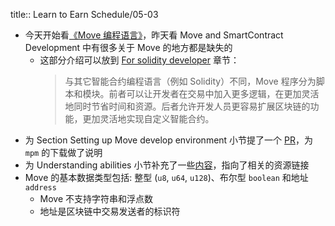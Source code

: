 title:: Learn to Earn Schedule/05-03

- 今天开始看[《Move 编程语言》](https://move-book.com/cn/index.html#move-%E7%BC%96%E7%A8%8B%E8%AF%AD%E8%A8%80)，昨天看 Move and SmartContract Development 中有很多关于 Move 的地方都是缺失的
	- 这部分介绍可以放到 [For solidity developer](http://localhost:3000/starcoin-cookbook/zh/docs/move/for-solidity-developer) 章节：
	  > 与其它智能合约编程语言（例如 Solidity）不同，Move 程序分为脚本和模块。前者可以让开发者在交易中加入更多逻辑，在更加灵活地同时节省时间和资源。后者允许开发人员更容易扩展区块链的功能，更加灵活地实现自定义智能合约。
- 为 Section Setting up Move develop environment 小节提了一个 [PR](https://github.com/starcoinorg/starcoin-cookbook/pull/45)，为 `mpm` 的下载做了说明
- 为 Understanding abilities 小节补充了一些[内容](https://github.com/starcoinorg/starcoin-cookbook/pull/47/files)，指向了相关的资源链接
- Move 的基本数据类型包括: 整型 (`u8`, `u64`, `u128`)、布尔型 `boolean` 和地址 `address`
	- Move 不支持字符串和浮点数
	- 地址是区块链中交易发送者的标识符